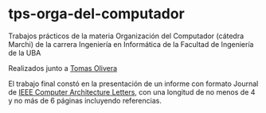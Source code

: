 # tps-orga-del-computador

Trabajos prácticos de la materia Organización del Computador (cátedra Marchi) de la carrera Ingeniería en Informática de la Facultad de Ingeniería de la UBA

Realizados junto a [Tomas Olivera](https://github.com/Tomas-NO)

El trabajo final constó en la presentación de un informe con formato Journal de [IEEE Computer Architecture Letters](https://template-selector.ieee.org/secure/templateSelector/format?publicationTypeId=1&titleId=130&articleId=1), con una longitud de no menos de 4 y no más de 6 páginas incluyendo referencias.
